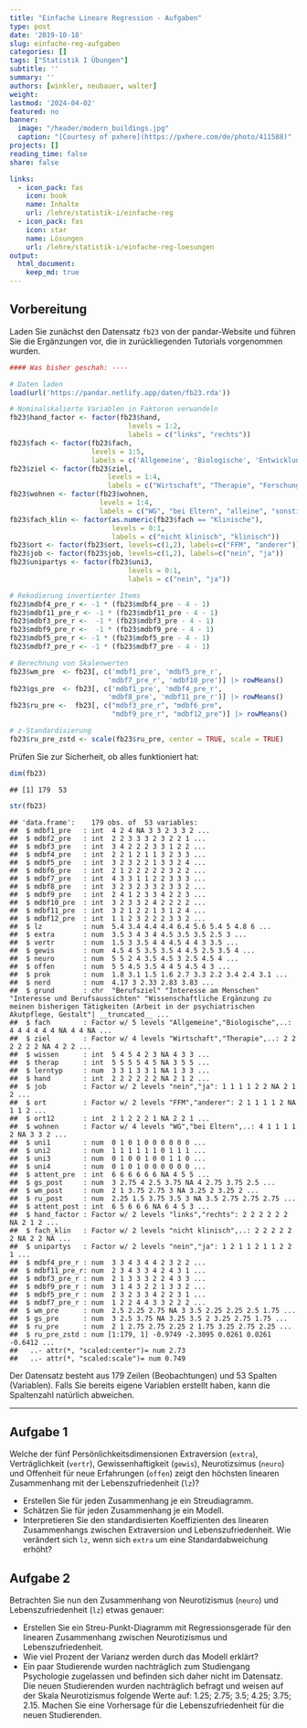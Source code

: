 ```yaml
---
title: "Einfache Lineare Regression - Aufgaben" 
type: post
date: '2019-10-18' 
slug: einfache-reg-aufgaben 
categories: [] 
tags: ["Statistik I Übungen"] 
subtitle: ''
summary: '' 
authors: [winkler, neubauer, walter]
weight:
lastmod: '2024-04-02'
featured: no
banner:
  image: "/header/modern_buildings.jpg"
  caption: "[Courtesy of pxhere](https://pxhere.com/de/photo/411588)"
projects: []
reading_time: false
share: false

links:
  - icon_pack: fas
    icon: book
    name: Inhalte
    url: /lehre/statistik-i/einfache-reg
  - icon_pack: fas
    icon: star
    name: Lösungen
    url: /lehre/statistik-i/einfache-reg-loesungen
output:
  html_document:
    keep_md: true
---
```







## Vorbereitung

Laden Sie zunächst den Datensatz `fb23` von der pandar-Website und führen Sie die Ergänzungen vor, die in zurückliegenden Tutorials vorgenommen wurden. 


```r
#### Was bisher geschah: ----

# Daten laden
load(url('https://pandar.netlify.app/daten/fb23.rda'))  

# Nominalskalierte Variablen in Faktoren verwandeln
fb23$hand_factor <- factor(fb23$hand,
                             levels = 1:2,
                             labels = c("links", "rechts"))
fb23$fach <- factor(fb23$fach,
                    levels = 1:5,
                    labels = c('Allgemeine', 'Biologische', 'Entwicklung', 'Klinische', 'Diag./Meth.'))
fb23$ziel <- factor(fb23$ziel,
                        levels = 1:4,
                        labels = c("Wirtschaft", "Therapie", "Forschung", "Andere"))
fb23$wohnen <- factor(fb23$wohnen, 
                      levels = 1:4, 
                      labels = c("WG", "bei Eltern", "alleine", "sonstiges"))
fb23$fach_klin <- factor(as.numeric(fb23$fach == "Klinische"),
                         levels = 0:1,
                         labels = c("nicht klinisch", "klinisch"))
fb23$ort <- factor(fb23$ort, levels=c(1,2), labels=c("FFM", "anderer"))
fb23$job <- factor(fb23$job, levels=c(1,2), labels=c("nein", "ja"))
fb23$unipartys <- factor(fb23$uni3,
                             levels = 0:1,
                             labels = c("nein", "ja"))

# Rekodierung invertierter Items
fb23$mdbf4_pre_r <- -1 * (fb23$mdbf4_pre - 4 - 1)
fb23$mdbf11_pre_r <- -1 * (fb23$mdbf11_pre - 4 - 1)
fb23$mdbf3_pre_r <-  -1 * (fb23$mdbf3_pre - 4 - 1)
fb23$mdbf9_pre_r <-  -1 * (fb23$mdbf9_pre - 4 - 1)
fb23$mdbf5_pre_r <- -1 * (fb23$mdbf5_pre - 4 - 1)
fb23$mdbf7_pre_r <- -1 * (fb23$mdbf7_pre - 4 - 1)

# Berechnung von Skalenwerten
fb23$wm_pre  <- fb23[, c('mdbf1_pre', 'mdbf5_pre_r', 
                        'mdbf7_pre_r', 'mdbf10_pre')] |> rowMeans()
fb23$gs_pre  <- fb23[, c('mdbf1_pre', 'mdbf4_pre_r', 
                        'mdbf8_pre', 'mdbf11_pre_r')] |> rowMeans()
fb23$ru_pre <-  fb23[, c("mdbf3_pre_r", "mdbf6_pre", 
                         "mdbf9_pre_r", "mdbf12_pre")] |> rowMeans()

# z-Standardisierung
fb23$ru_pre_zstd <- scale(fb23$ru_pre, center = TRUE, scale = TRUE)
```

Prüfen Sie zur Sicherheit, ob alles funktioniert hat: 


```r
dim(fb23)
```

```
## [1] 179  53
```

```r
str(fb23)
```

```
## 'data.frame':	179 obs. of  53 variables:
##  $ mdbf1_pre   : int  4 2 4 NA 3 3 2 3 3 2 ...
##  $ mdbf2_pre   : int  2 2 3 3 3 2 3 2 2 1 ...
##  $ mdbf3_pre   : int  3 4 2 2 2 3 3 1 2 2 ...
##  $ mdbf4_pre   : int  2 2 1 2 1 1 3 2 3 3 ...
##  $ mdbf5_pre   : int  3 2 3 2 2 1 3 3 2 4 ...
##  $ mdbf6_pre   : int  2 1 2 2 2 2 2 3 2 2 ...
##  $ mdbf7_pre   : int  4 3 3 1 1 2 2 3 3 3 ...
##  $ mdbf8_pre   : int  3 2 3 2 3 3 2 3 3 2 ...
##  $ mdbf9_pre   : int  2 4 1 2 3 3 4 2 2 3 ...
##  $ mdbf10_pre  : int  3 2 3 3 2 4 2 2 2 2 ...
##  $ mdbf11_pre  : int  3 2 1 2 2 1 3 1 2 4 ...
##  $ mdbf12_pre  : int  1 1 2 3 2 2 2 3 3 2 ...
##  $ lz          : num  5.4 3.4 4.4 4.4 6.4 5.6 5.4 5 4.8 6 ...
##  $ extra       : num  3.5 3 4 3 4 4.5 3.5 3.5 2.5 3 ...
##  $ vertr       : num  1.5 3 3.5 4 4 4.5 4 4 3 3.5 ...
##  $ gewis       : num  4.5 4 5 3.5 3.5 4 4.5 2.5 3.5 4 ...
##  $ neuro       : num  5 5 2 4 3.5 4.5 3 2.5 4.5 4 ...
##  $ offen       : num  5 5 4.5 3.5 4 4 5 4.5 4 3 ...
##  $ prok        : num  1.8 3.1 1.5 1.6 2.7 3.3 2.2 3.4 2.4 3.1 ...
##  $ nerd        : num  4.17 3 2.33 2.83 3.83 ...
##  $ grund       : chr  "Berufsziel" "Interesse am Menschen" "Interesse und Berufsaussichten" "Wissenschaftliche Ergänzung zu meinen bisherigen Tätigkeiten (Arbeit in der psychiatrischen Akutpflege, Gestalt"| __truncated__ ...
##  $ fach        : Factor w/ 5 levels "Allgemeine","Biologische",..: 4 4 4 4 4 4 NA 4 4 NA ...
##  $ ziel        : Factor w/ 4 levels "Wirtschaft","Therapie",..: 2 2 2 2 2 2 NA 4 2 2 ...
##  $ wissen      : int  5 4 5 4 2 3 NA 4 3 3 ...
##  $ therap      : int  5 5 5 5 4 5 NA 3 5 5 ...
##  $ lerntyp     : num  3 3 1 3 3 1 NA 1 3 3 ...
##  $ hand        : int  2 2 2 2 2 2 NA 2 1 2 ...
##  $ job         : Factor w/ 2 levels "nein","ja": 1 1 1 1 2 2 NA 2 1 2 ...
##  $ ort         : Factor w/ 2 levels "FFM","anderer": 2 1 1 1 1 2 NA 1 1 2 ...
##  $ ort12       : int  2 1 2 2 2 1 NA 2 2 1 ...
##  $ wohnen      : Factor w/ 4 levels "WG","bei Eltern",..: 4 1 1 1 1 2 NA 3 3 2 ...
##  $ uni1        : num  0 1 0 1 0 0 0 0 0 0 ...
##  $ uni2        : num  1 1 1 1 1 1 0 1 1 1 ...
##  $ uni3        : num  0 1 0 0 1 0 0 1 1 0 ...
##  $ uni4        : num  0 1 0 1 0 0 0 0 0 0 ...
##  $ attent_pre  : int  6 6 6 6 6 6 NA 4 5 5 ...
##  $ gs_post     : num  3 2.75 4 2.5 3.75 NA 4 2.75 3.75 2.5 ...
##  $ wm_post     : num  2 1 3.75 2.75 3 NA 3.25 2 3.25 2 ...
##  $ ru_post     : num  2.25 1.5 3.75 3.5 3 NA 3.5 2.75 2.75 2.75 ...
##  $ attent_post : int  6 5 6 6 6 NA 6 4 5 3 ...
##  $ hand_factor : Factor w/ 2 levels "links","rechts": 2 2 2 2 2 2 NA 2 1 2 ...
##  $ fach_klin   : Factor w/ 2 levels "nicht klinisch",..: 2 2 2 2 2 2 NA 2 2 NA ...
##  $ unipartys   : Factor w/ 2 levels "nein","ja": 1 2 1 1 2 1 1 2 2 1 ...
##  $ mdbf4_pre_r : num  3 3 4 3 4 4 2 3 2 2 ...
##  $ mdbf11_pre_r: num  2 3 4 3 3 4 2 4 3 1 ...
##  $ mdbf3_pre_r : num  2 1 3 3 3 2 2 4 3 3 ...
##  $ mdbf9_pre_r : num  3 1 4 3 2 2 1 3 3 2 ...
##  $ mdbf5_pre_r : num  2 3 2 3 3 4 2 2 3 1 ...
##  $ mdbf7_pre_r : num  1 2 2 4 4 3 3 2 2 2 ...
##  $ wm_pre      : num  2.5 2.25 2.75 NA 3 3.5 2.25 2.25 2.5 1.75 ...
##  $ gs_pre      : num  3 2.5 3.75 NA 3.25 3.5 2 3.25 2.75 1.75 ...
##  $ ru_pre      : num  2 1 2.75 2.75 2.25 2 1.75 3.25 2.75 2.25 ...
##  $ ru_pre_zstd : num [1:179, 1] -0.9749 -2.3095 0.0261 0.0261 -0.6412 ...
##   ..- attr(*, "scaled:center")= num 2.73
##   ..- attr(*, "scaled:scale")= num 0.749
```

Der Datensatz besteht aus 179 Zeilen (Beobachtungen) und 53 Spalten (Variablen). Falls Sie bereits eigene Variablen erstellt haben, kann die Spaltenzahl natürlich abweichen.

***
## Aufgabe 1
Welche der fünf Persönlichkeitsdimensionen Extraversion (`extra`), Verträglichkeit (`vertr`), Gewissenhaftigkeit (`gewis`), Neurotizsimus (`neuro`) und Offenheit für neue Erfahrungen (`offen`) zeigt den höchsten linearen Zusammenhang mit der Lebenszufriedenheit (`lz`)?

  * Erstellen Sie für jeden Zusammenhang je ein Streudiagramm. 
  * Schätzen Sie für jeden Zusammenhang je ein Modell. 
  * Interpretieren Sie den standardisierten Koeffizienten des linearen Zusammenhangs zwischen Extraversion und Lebenszufriedenheit. Wie verändert sich `lz`, wenn sich `extra` um eine Standardabweichung erhöht?

## Aufgabe 2
Betrachten Sie nun den Zusammenhang von Neurotizismus (`neuro`) und Lebenszufriedenheit (`lz`) etwas genauer:

  * Erstellen Sie ein Streu-Punkt-Diagramm  mit Regressionsgerade für den linearen Zusammenhang zwischen Neurotizismus und Lebenszufriedenheit.
  * Wie viel Prozent der Varianz werden durch das Modell erklärt?
  * Ein paar Studierende wurden nachträglich zum Studiengang Psychologie zugelassen und befinden sich daher nicht im Datensatz. Die neuen Studierenden wurden nachträglich befragt und weisen auf der Skala Neurotizismus folgende Werte auf: 1.25; 2.75; 3.5; 4.25; 3.75; 2.15. Machen Sie eine Vorhersage für die Lebenszufriedenheit für die neuen Studierenden.

